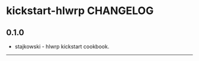 kickstart-hlwrp CHANGELOG
===================

0.1.0
-----
- stajkowski - hlwrp kickstart cookbook.

- - -
